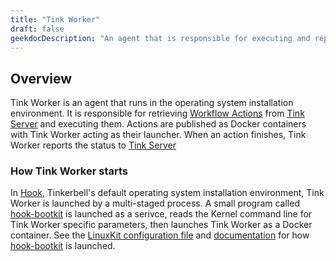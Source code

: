 ```yaml
---
title: "Tink Worker"
draft: false
geekdocDescription: "An agent that is responsible for executing and reporting on workflows."
---
```


## Overview

Tink Worker is an agent that runs in the operating system installation environment.
It is responsible for retrieving [Workflow Actions](/docs/concepts/templates/#action) from [Tink Server] and executing them.
Actions are published as Docker containers with Tink Worker acting as their launcher.
When an action finishes, Tink Worker reports the status to [Tink Server]

### How Tink Worker starts

In [Hook], Tinkerbell's default operating system installation environment, Tink Worker is launched by a multi-staged process. A small program called [hook-bootkit] is launched as a serivce, reads the Kernel command line for Tink Worker specific parameters, then launches Tink Worker as a Docker container. See the [LinuxKit configuration file][hook-bootkit-service] and [documentation][linuxkit] for how [hook-bootkit] is launched.

[hook]: /docs/additionalcomponents/hookOS
[tink server]: /docs/services/tink-server
[hook-bootkit]: https://github.com/tinkerbell/hook/tree/main/images/hook-bootkit
[hook-bootkit-service]: https://github.com/tinkerbell/hook/blob/main/linuxkit-templates/hook.template.yaml#L190
[linuxkit]: https://github.com/linuxkit/linuxkit
